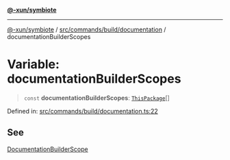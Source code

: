[**@-xun/symbiote**](../../../../../README.md)

***

[@-xun/symbiote](../../../../../README.md) / [src/commands/build/documentation](../README.md) / documentationBuilderScopes

# Variable: documentationBuilderScopes

> `const` **documentationBuilderScopes**: [`ThisPackage`](../../../../configure/enumerations/ThisPackageGlobalScope.md#thispackage)[]

Defined in: [src/commands/build/documentation.ts:22](https://github.com/Xunnamius/symbiote/blob/d58f752a47908197bf2e7050b119b5cca3d1f350/src/commands/build/documentation.ts#L22)

## See

[DocumentationBuilderScope](../../../../configure/enumerations/ThisPackageGlobalScope.md)
